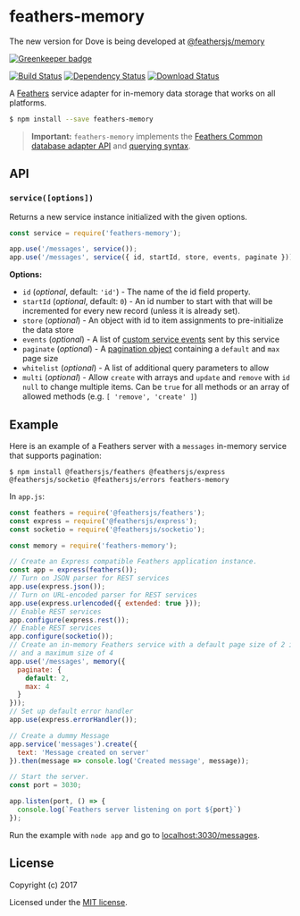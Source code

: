 # feathers-memory

<alert type="error">

  The new version for Dove is being developed at [@feathersjs/memory](https://github.com/feathersjs/feathers/tree/dove/packages/memory)
  
</alert>

[![Greenkeeper badge](https://badges.greenkeeper.io/feathersjs-ecosystem/feathers-memory.svg)](https://greenkeeper.io/)

[![Build Status](https://travis-ci.org/feathersjs-ecosystem/feathers-memory.png?branch=master)](https://travis-ci.org/feathersjs-ecosystem/feathers-memory)
[![Dependency Status](https://img.shields.io/david/feathersjs-ecosystem/feathers-memory.svg?style=flat-square)](https://david-dm.org/feathersjs-ecosystem/feathers-memory)
[![Download Status](https://img.shields.io/npm/dm/feathers-memory.svg?style=flat-square)](https://www.npmjs.com/package/feathers-memory)

A [Feathers](https://feathersjs.com) service adapter for in-memory data storage that works on all platforms.

```bash
$ npm install --save feathers-memory
```

> __Important:__ `feathers-memory` implements the [Feathers Common database adapter API](https://docs.feathersjs.com/api/databases/common.html) and [querying syntax](https://docs.feathersjs.com/api/databases/querying.html).


## API

### `service([options])`

Returns a new service instance initialized with the given options.

```js
const service = require('feathers-memory');

app.use('/messages', service());
app.use('/messages', service({ id, startId, store, events, paginate }));
```

__Options:__

- `id` (*optional*, default: `'id'`) - The name of the id field property.
- `startId` (*optional*, default: `0`) - An id number to start with that will be incremented for every new record (unless it is already set).
- `store` (*optional*) - An object with id to item assignments to pre-initialize the data store
- `events` (*optional*) - A list of [custom service events](https://docs.feathersjs.com/api/events.html#custom-events) sent by this service
- `paginate` (*optional*) - A [pagination object](https://docs.feathersjs.com/api/databases/common.html#pagination) containing a `default` and `max` page size
- `whitelist` (*optional*) - A list of additional query parameters to allow
- `multi` (*optional*) - Allow `create` with arrays and `update` and `remove` with `id` `null` to change multiple items. Can be `true` for all methods or an array of allowed methods (e.g. `[ 'remove', 'create' ]`)

## Example

Here is an example of a Feathers server with a `messages` in-memory service that supports pagination:

```
$ npm install @feathersjs/feathers @feathersjs/express @feathersjs/socketio @feathersjs/errors feathers-memory
```

In `app.js`:

```js
const feathers = require('@feathersjs/feathers');
const express = require('@feathersjs/express');
const socketio = require('@feathersjs/socketio');

const memory = require('feathers-memory');

// Create an Express compatible Feathers application instance.
const app = express(feathers());
// Turn on JSON parser for REST services
app.use(express.json());
// Turn on URL-encoded parser for REST services
app.use(express.urlencoded({ extended: true }));
// Enable REST services
app.configure(express.rest());
// Enable REST services
app.configure(socketio());
// Create an in-memory Feathers service with a default page size of 2 items
// and a maximum size of 4
app.use('/messages', memory({
  paginate: {
    default: 2,
    max: 4
  }
}));
// Set up default error handler
app.use(express.errorHandler());

// Create a dummy Message
app.service('messages').create({
  text: 'Message created on server'
}).then(message => console.log('Created message', message));

// Start the server.
const port = 3030;

app.listen(port, () => {
  console.log(`Feathers server listening on port ${port}`)
});
```

Run the example with `node app` and go to [localhost:3030/messages](http://localhost:3030/messages).

## License

Copyright (c) 2017

Licensed under the [MIT license](LICENSE).
